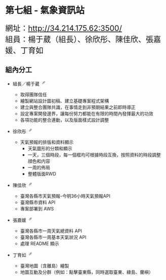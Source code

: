 # 第七組 - 氣象資訊站

<font size="5">網址：http://34.214.175.62:3500/</font><br/>
<font size="5">組員：楊于葳（組長）、徐欣彤、陳佳欣、張嘉媛、丁育如</font>

## 組內分工
- 組長／楊于葳 [<img src="static/images/link.png" style="line-height:18px" height="18px"/>](https://github.com/ywyang236)

    - 取得團隊信任
    - 繪製網站設計圖初稿、建立基礎專案程式架構
    - 建立與整合團隊共識，在事情走到非預期結果之前即時導正
    - 設定專案開發邊界，讓每份努力都能在有限的時間內發揮最大的功效
    - 各項功能的整合連動，以及版面樣式設計調整

- 徐欣彤 [<img src="static/images/link.png" style="line-height:18px" height="18px"/>](https://github.com/Angel-Tsui)
    - 天氣預報的排版和資料顯示
        - 天氣圖形的分類和顯示
        - 一天，三個時段，每一個框均可根據時段互換，按照資料的時段調整顔色和内容
        - 一周的佈局
        - 整體版面RWD

- 陳佳欣 [<img src="static/images/link.png" style="line-height:18px" height="18px"/>](https://github.com/stella0320)
    - 臺灣各縣市天氣預報-今明36小時天氣預報API
    - 臺灣縣市資料 API
    - 專案部署到 AWS

- 張嘉媛 [<img src="static/images/link.png" style="line-height:18px" height="18px"/>](https://github.com/Aliceeeee2023)
    - 臺灣各縣市一周天氣總資料 API
    - 臺灣各縣市一周基本天氣狀況 API
    - 處理 README 顯示

- 丁育如 [<img src="static/images/link.png" style="line-height:18px" height="18px"/>](https://github.com/aiwlulu)
    - 臺灣地圖（含離島）繪製
    - 地圖互動及分群（例如：點擊臺東縣，同時選取臺東、綠島、蘭嶼）